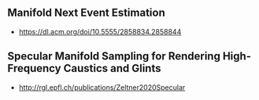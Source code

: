 
## Manifold Next Event Estimation
- https://dl.acm.org/doi/10.5555/2858834.2858844

## Specular Manifold Sampling for Rendering High-Frequency Caustics and Glints
- http://rgl.epfl.ch/publications/Zeltner2020Specular
